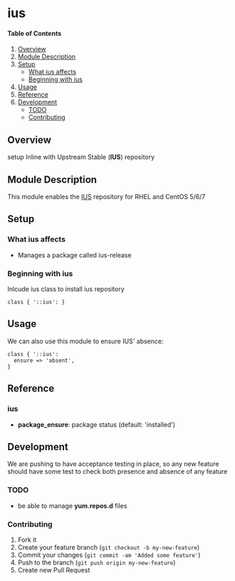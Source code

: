 # ius

#### Table of Contents

1. [Overview](#overview)
2. [Module Description](#module-description)
3. [Setup](#setup)
    * [What ius affects](#what-ius-affects)
    * [Beginning with ius](#beginning-with-ius)
4. [Usage](#usage)
5. [Reference](#reference)
5. [Development](#development)
    * [TODO](#todo)
    * [Contributing](#contributing)

## Overview

setup Inline with Upstream Stable (**IUS**) repository

## Module Description

This module enables the [IUS](https://ius.io/) repository for RHEL and CentOS 5/6/7

## Setup

### What ius affects

* Manages a package called ius-release

### Beginning with ius

Inlcude ius class to install ius repository

```puppet
class { '::ius': }
```

## Usage

We can also use this module to ensure IUS' absence:

```puppet
class { '::ius':
  ensure => 'absent',
}
```

## Reference

### ius

* **package_ensure**: package status (default: 'installed')

## Development

We are pushing to have acceptance testing in place, so any new feature should
have some test to check both presence and absence of any feature

### TODO

* be able to manage **yum.repos.d** files

### Contributing

1. Fork it
2. Create your feature branch (`git checkout -b my-new-feature`)
3. Commit your changes (`git commit -am 'Added some feature'`)
4. Push to the branch (`git push origin my-new-feature`)
5. Create new Pull Request
